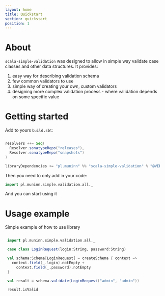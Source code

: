 ```yaml
---
layout: home
title: Quickstart
section: quickstart
position: 1
---
```

# About

`scala-simple-validation` was designed to allow in simple way validate case classes and other data structures. It provides:
1. easy way for describing validation schema
2. few common validators to use
3. simple way of creating your own, custom validators
4. designing more complex validation process - where validation depends on some specific value

# Getting started

Add to yours `build.sbt`:
```scala

resolvers ++= Seq(
  Resolver.sonatypeRepo("releases"),
  Resolver.sonatypeRepo("snapshots")
)

libraryDependencies += "pl.muninn" %% "scala-simple-validation" % "@VERSION@

```
Then you need to only add in your code:
```scala mdoc
import pl.muninn.simple.validation.all._
```
And you can start using it

# Usage example

Simple example of how to use library

```scala mdoc

 import pl.muninn.simple.validation.all._

 case class LoginRequest(login:String, password:String)

 val schema:Schema[LoginRequest] = createSchema { context =>
   context.field(_.login).notEmpty +
     context.field(_.password).notEmpty
 }

 val result = schema.validate(LoginRequest("admin", "admin"))

 result.isValid

```
